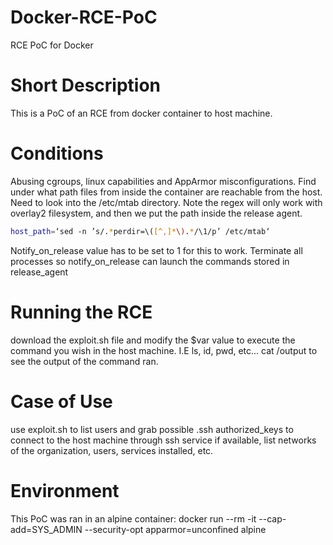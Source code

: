 # Docker-RCE-PoC
RCE PoC for Docker

# Short Description
This is a PoC of an RCE from docker container to host machine.

# Conditions
Abusing cgroups, linux capabilities and AppArmor misconfigurations.
Find under what path files from inside the container are reachable from the host.
Need to look into the /etc/mtab directory.
Note the regex will only work with overlay2 filesystem, and then we put the path inside the release agent.

```bash
host_path=‘sed -n ’s/.*perdir=\([^,]*\).*/\1/p’ /etc/mtab‘
```

Notify_on_release value has to be set to 1 for this to work.
Terminate all processes so notify_on_release can launch the commands stored in release_agent

# Running the RCE
download the exploit.sh file and modify the $var value to execute the command you wish in the host machine. I.E ls, id, pwd, etc...
cat /output to see the output of the command ran.

# Case of Use
use exploit.sh to list users and grab possible .ssh authorized_keys to connect to the host machine through ssh service if available, list networks of the organization, users, services installed, etc.

# Environment
This PoC was ran in an alpine container:
docker run --rm -it --cap-add=SYS_ADMIN --security-opt apparmor=unconfined alpine

